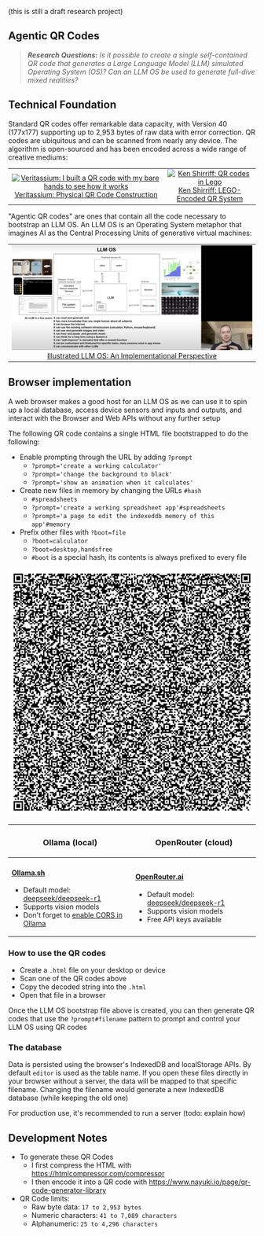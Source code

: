 (this is still a draft research project)

## Agentic QR Codes

> ***Research Questions:*** _Is it possible to create a single self-contained QR code that generates a Large Language Model (LLM) simulated Operating System (OS)? Can an LLM OS be used to generate full-dive mixed realities?_

## Technical Foundation

Standard QR codes offer remarkable data capacity, with Version 40 (177x177) supporting up to 2,953 bytes of raw data with error correction. QR codes are ubiquitous and can be scanned from nearly any device. The algorithm is open-sourced and has been encoded across a wide range of creative mediums:

<table>
  <tbody style="text-align: center">
    <tr>
      <td>
        <a href="https://www.youtube.com/watch?v=w5ebcowAJD8">
          <img title="Veritassium: I built a QR code with my bare hands to see how it works" 
               src="https://img.youtube.com/vi/w5ebcowAJD8/0.jpg" 
               width=354>
        </a>
        <div>
          <a href="https://www.youtube.com/watch?v=w5ebcowAJD8">Veritassium: Physical QR Code Construction</a>
        </div>
      </td>
      <td>
        <a href="https://www.righto.com/2009/01/qr-codes-in-lego.html">
          <img title="Ken Shirriff: QR codes in Lego" 
               src="https://static.righto.com/images/legoqr.jpg" 
               width=354>
        </a>
        <div>
          <a href="https://www.righto.com/2009/01/qr-codes-in-lego.html">Ken Shirriff: LEGO-Encoded QR System</a>
        </div>
      </td>
    </tr>    
  </tbody>
</table>


"Agentic QR codes" are ones that contain all the code necessary to bootstrap an LLM OS. An LLM OS is an Operating System metaphor that imagines AI as the Central Processing Units of generative virtual machines:

<table>
  <tbody>
    <tr>
      <td style="text-align: center">
        <a href="https://huggingface.co/blog/shivance/illustrated-llm-os">
          <img width="1440" title="Illustrated LLM OS: An Implementational Perspective" src="./llmos.png" />
        </a>
        <div>
          <a href="https://huggingface.co/blog/shivance/illustrated-llm-os">
            Illustrated LLM OS: An Implementational Perspective
          </a>
        </div>
      </td>
    </tr>    
  </tbody>
</table>

## Browser implementation

A web browser makes a good host for an LLM OS as we can use it to spin up a local database, access device sensors and inputs and outputs, and interact with the Browser and Web APIs without any further setup

The following QR code contains a single HTML file bootstrapped to do the following:

- Enable prompting through the URL by adding `?prompt`
  - `?prompt='create a working calculator'`
  - `?prompt='change the background to black'`
  - `?prompt='show an animation when it calculates'`
- Create new files in memory by changing the URLs `#hash`
  - `#spreadsheets`
  - `?prompt='create a working spreadsheet app'#spreadsheets`
  - `?prompt='a page to edit the indexeddb memory of this app'#memory`
- Prefix other files with `?boot=file`
  - `?boot=calculator`
  - `?boot=desktop,handsfree`
  - `#boot` is a special hash, its contents is always prefixed to every file

<img src="./qrx.png?1.0">

<table>
  <thead>
    <tr>
      <th colspan=1><h3>Ollama (local)</h3></th>
      <th colspan=1><h3>OpenRouter (cloud)</h3></th>
    </tr>
  </thead>
  <tbody>
    <tr>
      <td>
        <h4><a href="https://ollama.sh">Ollama.sh</a></h4>
        <ul>
          <li>Default model: <a href="https://ollama.com/library/deepseek-r1:8b">deepseek/deepseek-r1</a>
          <li>Supports vision models</li>
          <li>Don't forget to <a href="https://github.com/ollama/ollama/blob/main/docs/faq.md#how-do-i-configure-ollama-server">enable CORS in Ollama</a></li>
        </ul>
      </td>
      <td>
        <h4><a href="https://openrouter.ai">OpenRouter.ai</a></h4>
        <ul>
          <li>Default model: <a href="https://openrouter.ai/deepseek/deepseek-r1">deepseek/deepseek-r1</a>
          <li>Supports vision models</li>
          <li>Free API keys available</li>
        </ul>
      </td>
    </tr>    
  </tbody>
</table>

### How to use the QR codes

- Create a `.html` file on your desktop or device
- Scan one of the QR codes above
- Copy the decoded string into the `.html`
- Open that file in a browser

Once the LLM OS bootstrap file above is created, you can then generate QR codes that use the `?prompt#filename` pattern to prompt and control your LLM OS using QR codes


### The database

Data is persisted using the browser's IndexedDB and localStorage APIs. By default `editor` is used as the table name. If you open these files directly in your browser without a server, the data will be mapped to that specific filename. Changing the filename would generate a new IndexedDB database (while keeping the old one)

For production use, it's recommended to run a server (todo: explain how)

<!--

### Creating a simple server

When loading a file directly in the browser it's loaded in the `file://` protocol, instead of `http://`. This works but minimizes the amount of Browser APIs you have available, and if you ever move or change the file name the data could be lost

It's recommended to generate your QR codes for a server. On Linux and Mac you can try `python3 -m http.server 9000`

-->

## Development Notes

- To generate these QR Codes
  - I first compress the HTML with https://htmlcompressor.com/compressor
  - I then encode it into a QR code with https://www.nayuki.io/page/qr-code-generator-library
- QR Code limits:
  - Raw byte data: `17 to 2,953 bytes`
  - Numeric characters: `41 to 7,089 characters`
  - Alphanumeric: `25 to 4,296 characters`
